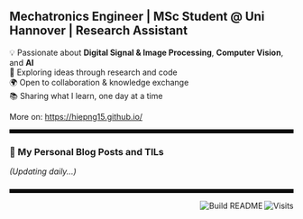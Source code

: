 ## Mechatronics Engineer | MSc Student @ Uni Hannover | Research Assistant

💡 Passionate about **Digital Signal & Image Processing**, **Computer Vision**, and **AI**   
🚀 Exploring ideas through research and code  
🌍 Open to collaboration & knowledge exchange  
📚 Sharing what I learn, one day at a time 

More on: https://hiepng15.github.io/

<hr style="border: 3px solid #000000;" />


### 📰 My Personal Blog Posts and TILs
<!-- BLOG_SECTION -->
*(Updating daily...)*
<!-- END_BLOG_SECTION -->


###
<hr style="border: 3px solid #000000;" />

<a href="https://visitor-badge.laobi.icu/badge?page_id=hiepng15.hiepng15&title=Visits">
  <img src="https://visitor-badge.laobi.icu/badge?page_id=hiepng15.hiepng15&title=Visits" align="right" alt="Visits" />
</a>

<a href="https://github.com/hiepng15/hiepng15/actions">
  <img src="https://img.shields.io/badge/Build%20README-passing-brightgreen?logo=githubactions&logoColor=white" align="right" alt="Build README" />
</a>








